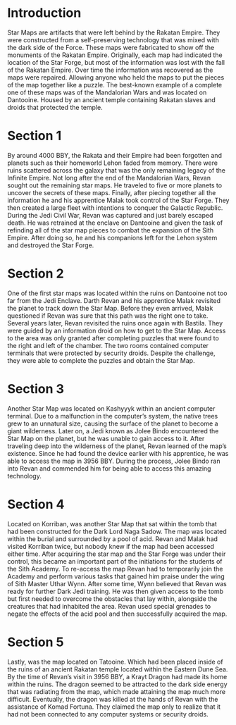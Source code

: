 # Introduction

Star Maps are artifacts that were left behind by the Rakatan Empire.
They were constructed from a self-preserving technology that was mixed with the dark side of the Force.
These maps were fabricated to show off the monuments of the Rakatan Empire.
Originally, each map had indicated the location of the Star Forge, but most of the information was lost with the fall of the Rakatan Empire.
Over time the information was recovered as the maps were repaired.
Allowing anyone who held the maps to put the pieces of the map together like a puzzle.
The best-known example of a complete one of these maps was of the Mandalorian Wars and was located on Dantooine.
Housed by an ancient temple containing Rakatan slaves and droids that protected the temple.

# Section 1

By around 4000 BBY, the Rakata and their Empire had been forgotten and planets such as their homeworld Lehon faded from memory.
There were ruins scattered across the galaxy that was the only remaining legacy of the Infinite Empire.
Not long after the end of the Mandalorian Wars, Revan sought out the remaining star maps.
He traveled to five or more planets to uncover the secrets of these maps.
Finally, after piecing together all the information he and his apprentice Malak took control of the Star Forge.
They then created a large fleet with intentions to conquer the Galactic Republic.
During the Jedi Civil War, Revan was captured and just barely escaped death.
He was retrained at the enclave on Dantooine and given the task of refinding all of the star map pieces to combat the expansion of the Sith Empire.
After doing so, he and his companions left for the Lehon system and destroyed the Star Forge.

# Section 2

One of the first star maps was located within the ruins on Dantooine not too far from the Jedi Enclave.
Darth Revan and his apprentice Malak revisited the planet to track down the Star Map.
Before they even arrived, Malak questioned if Revan was sure that this path was the right one to take.
Several years later, Revan revisited the ruins once again with Bastila.
They were guided by an information droid on how to get to the Star Map.
Access to the area was only granted after completing puzzles that were found to the right and left of the chamber.
The two rooms contained computer terminals that were protected by security droids.
Despite the challenge, they were able to complete the puzzles and obtain the Star Map.

# Section 3

Another Star Map was located on Kashyyyk within an ancient computer terminal.
Due to a malfunction in the computer’s system, the native trees grew to an unnatural size, causing the surface of the planet to become a giant wilderness.
Later on, a Jedi known as Jolee Bindo encountered the Star Map on the planet, but he was unable to gain access to it.
After traveling deep into the wilderness of the planet, Revan learned of the map’s existence.
Since he had found the device earlier with his apprentice, he was able to access the map in 3956 BBY.
During the process, Jolee Bindo ran into Revan and commended him for being able to access this amazing technology.

# Section 4

Located on Korriban, was another Star Map that sat within the tomb that had been constructed for the Dark Lord Naga Sadow.
The map was located within the burial and surrounded by a pool of acid.
Revan and Malak had visited Korriban twice, but nobody knew if the map had been accessed either time.
After acquiring the star map and the Star Forge was under their control, this became an important part of the initiations for the students of the Sith Academy.
To re-access the map Revan had to temporarily join the Academy and perform various tasks that gained him praise under the wing of Sith Master Uthar Wynn.
After some time, Wynn believed that Revan was ready for further Dark Jedi training.
He was then given access to the tomb but first needed to overcome the obstacles that lay within, alongside the creatures that had inhabited the area.
Revan used special grenades to negate the effects of the acid pool and then successfully acquired the map.

# Section 5

Lastly, was the map located on Tatooine.
Which had been placed inside of the ruins of an ancient Rakatan temple located within the Eastern Dune Sea.
By the time of Revan’s visit in 3956 BBY, a Krayt Dragon had made its home within the ruins.
The dragon seemed to be attracted to the dark side energy that was radiating from the map, which made attaining the map much more difficult.
Eventually, the dragon was killed at the hands of Revan with the assistance of Komad Fortuna.
They claimed the map only to realize that it had not been connected to any computer systems or security droids.
